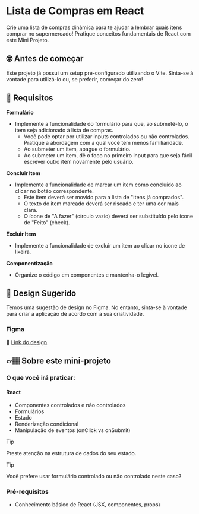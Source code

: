 # Lista de Compras em React

Crie uma lista de compras dinâmica para te ajudar a lembrar quais itens comprar no supermercado! Pratique conceitos fundamentais de React com este Mini Projeto.

## 🤓 Antes de começar

Este projeto já possui um setup pré-configurado utilizando o Vite. Sinta-se à vontade para utilizá-lo ou, se preferir, começar do zero!

## 🔨 Requisitos

**Formulário**
- Implemente a funcionalidade do formulário para que, ao submetê-lo, o item seja adicionado à lista de compras.
    - Você pode optar por utilizar inputs controlados ou não controlados. Pratique a abordagem com a qual você tem menos familiaridade.
    - Ao submeter um item, apague o formulário.
    - Ao submeter um item, dê o foco no primeiro input para que seja fácil escrever outro item novamente pelo usuário. 

**Concluir Item**
- Implemente a funcionalidade de marcar um item como concluído ao clicar no botão correspondente.
    - Este item deverá ser movido para a lista de "Itens já comprados".
    - O texto do item marcado deverá ser riscado e ter uma cor mais clara.
    - O ícone de "A fazer" (círculo vazio) deverá ser substituído pelo ícone de "Feito" (check).

**Excluir Item**
- Implemente a funcionalidade de excluir um item ao clicar no ícone de lixeira.

**Componentização**
- Organize o código em componentes e mantenha-o legível.

## 🎨 Design Sugerido

Temos uma sugestão de design no Figma. No entanto, sinta-se à vontade para criar a aplicação de acordo com a sua criatividade.

### Figma

🔗 [Link do design](https://www.figma.com/community/file/1359838269352833899/mini-projeto-lista-de-compras-em-react)

## 👉🏽 Sobre este mini-projeto

### O que você irá praticar:

#### React

- Componentes controlados e não controlados
- Formulários
- Estado
- Renderização condicional
- Manipulação de eventos (onClick vs onSubmit)

> [!TIP]
> Preste atenção na estrutura de dados do seu estado.

> [!TIP]
> Você prefere usar formulário controlado ou não controlado neste caso?

### Pré-requisitos

- Conhecimento básico de React (JSX, componentes, props)
